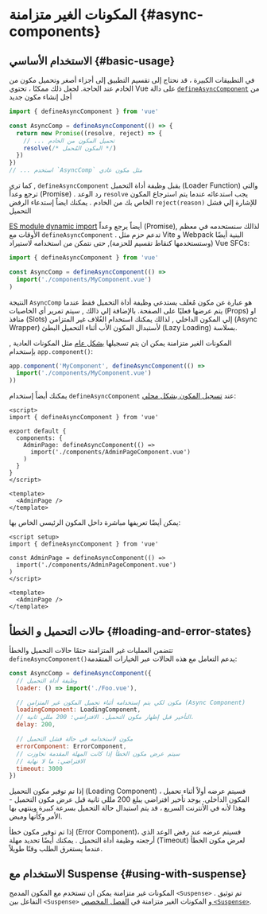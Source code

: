 # المكونات الغير متزامنة {#async-components}

## الاستخدام الأساسي {#basic-usage}

في التطبيقات الكبيرة ، قد نحتاج إلى تقسيم التطبيق إلى أجزاء أصغر وتحميل مكون من الخادم عند الحاجة. لجعل ذلك ممكنًا ، تحتوي Vue على دالة 
[`defineAsyncComponent`](/api/general#defineasynccomponent) من أجل إنشاء مكون جديد

```js
import { defineAsyncComponent } from 'vue'

const AsyncComp = defineAsyncComponent(() => {
  return new Promise((resolve, reject) => {
    // ... تحميل المكون من الخادم
    resolve(/* المكون المُحمل */)
  })
})
// ... استخدم `AsyncComp` مثل مكون عادي
```
كما تري , `defineAsyncComponent` يقبل وظيفة أداة التحميل (Loader Function) والتي ترجع وعداً (Promise) . رد الوعد `resolve` يجب استدعائه عندما يتم استرجاع المكون الخاص بك من الخادم . يمكنك ايضاً إستدعاء الرفض `reject(reason)` للإشارة إلي فشل التحميل

[ES module dynamic import](https://developer.mozilla.org/en-US/docs/Web/JavaScript/Reference/Operators/import) أيضاً يرجع وعداً (Promise), لذالك سنستحدمه في معظم الأوقات مع `defineAsyncComponent` . تدعم حزم مثل Vite و Webpack البنية أيضًا (وستستخدمها كنقاط تقسيم للحزمة), حتى نتمكن من استخدامه لاستيراد Vue SFCs:

```js
import { defineAsyncComponent } from 'vue'

const AsyncComp = defineAsyncComponent(() =>
  import('./components/MyComponent.vue')
)
```

النتيجة `AsyncComp` هو عبارة عن مكون مُغلف يستدعي وظيفة أداة التحميل فقط عندما يتم عرضها فعليًا على الصفحة. بالإضافة إلي ذالك , سيتم تمرير أي الخاصيات (Props) او منافذ (Slots) إلي المكون الداخلي , لذالك يمكنك استخدام الغُلاف غير المتزامن (Async Wrapper) لأستبدال المكون الأب أثناء التحميل البطئ (Lazy Loading) بسلاسة.

 المكونات الغير متزامنة يمكن ان يتم تسجيلها [بشكل عام](/guide/components/registration#global-registration) مثل المكونات العادية , بإستخدام `app.component()`:

```js
app.component('MyComponent', defineAsyncComponent(() =>
  import('./components/MyComponent.vue')
))
```

<div class="options-api">

يمكنك أيضاً إستخدام `defineAsyncComponent` عند [تسجيل المكون بشكل محلي](/guide/components/registration#local-registration):

```vue
<script>
import { defineAsyncComponent } from 'vue'

export default {
  components: {
    AdminPage: defineAsyncComponent(() =>
      import('./components/AdminPageComponent.vue')
    )
  }
}
</script>

<template>
  <AdminPage />
</template>
```

</div>

<div class="composition-api">

يمكن أيضًا تعريفها مباشرة داخل المكون الرئيسي الخاص بها:

```vue
<script setup>
import { defineAsyncComponent } from 'vue'

const AdminPage = defineAsyncComponent(() =>
  import('./components/AdminPageComponent.vue')
)
</script>

<template>
  <AdminPage />
</template>
```

</div>

## حالات التحميل و الخطأ {#loading-and-error-states}

تتضمن العمليات غير المتزامنة حتمًا حالات التحميل والخطأ `defineAsyncComponent()`يدعم التعامل مع هذه الحالات عبر الخيارات المتقدمة:

```js
const AsyncComp = defineAsyncComponent({
  // وظيفة أداة التحميل
  loader: () => import('./Foo.vue'),

  // مكون لكي يتم إستخدامه أثناء تحميل المكون غير المتزامن (Async Component)
  loadingComponent: LoadingComponent,
  // التأخير قبل إظهار مكون التحميل. الافتراضي: 200 مللي ثانية.
  delay: 200,

  // مكون لاستخدامه في حالة فشل التحميل
  errorComponent: ErrorComponent,
  // سيتم عرض مكون الخطأ إذا كانت المهلة المقدمة تجاوزت
  // الافتراضي: ما لا نهاية
  timeout: 3000
})
```

إذا تم توفير مكون التحميل (Loading Component) ، فسيتم عرضه أولاً أثناء تحميل المكون الداخلي. يوجد تأخير افتراضي يبلغ 200 مللي ثانية قبل عرض مكون التحميل - وهذا لأنه في الأنترنت السريع ، قد يتم استبدال حالة التحميل بسرعة كبيرة وينتهي بها الأمر وكأنها وميض.

إذا تم توفير مكون خطأ (Error Component)، فسيتم عرضه عند رفض الوعد الذي أرجعته وظيفة أداة التحميل . يمكنك أيضًا تحديد مهلة (Timeout) لعرض مكون الخطأ عندما يستغرق الطلب وقتًا طويلاً.

## الاستخدام مع Suspense {#using-with-suspense}

المكونات غير متزامنة يمكن ان تستخدم مع المكون المدمج `<Suspense>` .  تم توثيق التفاعل بين `<Suspense>` و المكونات الغير متزامنة في [الفصل المخصص `<Suspense>`](/guide/built-ins/suspense).
